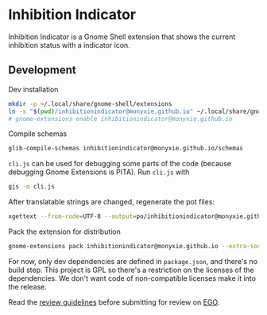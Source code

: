 Inhibition Indicator
===

Inhibition Indicator is a Gnome Shell extension that shows the current inhibition status with a indicator icon.

## Development

Dev installation
```bash
mkdir -p ~/.local/share/gnome-shell/extensions
ln -s "$(pwd)/inhibitionindicator@monyxie.github.io" ~/.local/share/gnome-shell/extensions
# gnome-extensions enable inhibitionindicator@monyxie.github.io
```

Compile schemas
```bash
glib-compile-schemas inhibitionindicator@monyxie.github.io/schemas
```

`cli.js` can be used for debugging some parts of the code (because debugging Gnome Extensions is PITA). Run `cli.js` with
```bash
gjs -m cli.js
```

After translatable strings are changed, regenerate the pot files:
```bash
xgettext --from-code=UTF-8 --output=po/inhibitionindicator@monyxie.github.io.pot inhibitionindicator@monyxie.github.io/**/*.js
```

Pack the extension for distribution
```bash
gnome-extensions pack inhibitionindicator@monyxie.github.io --extra-source=lib.js --extra-source=assets/
```

For now, only dev dependencies are defined in `package.json`, and there's no build step.
This project is GPL so there's a restriction on the licenses of the dependencies.
We don't want code of non-compatible licenses make it into the release.

Read the [review guidelines](https://gjs.guide/extensions/review-guidelines/review-guidelines.html#general-guidelines)
before submitting for review on [EGO](https://extensions.gnome.org/).
